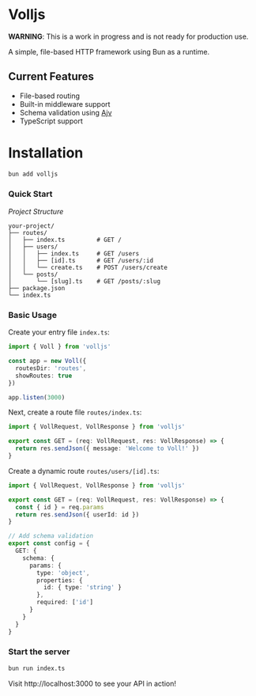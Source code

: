 # Volljs

**WARNING**: This is a work in progress and is not ready for production use.

A simple, file-based HTTP framework using Bun as a runtime.

## Current Features

- File-based routing
- Built-in middleware support
- Schema validation using [Ajv](https://ajv.js.org/)
- TypeScript support


# Installation

```bash
bun add volljs
```

### Quick Start

*Project Structure*


```
your-project/
├── routes/
│   ├── index.ts         # GET /
│   ├── users/
│   │   ├── index.ts     # GET /users
│   │   ├── [id].ts      # GET /users/:id
│   │   └── create.ts    # POST /users/create
│   └── posts/
│       └── [slug].ts    # GET /posts/:slug
├── package.json
└── index.ts
```

### Basic Usage

Create your entry file `index.ts`:

```ts
import { Voll } from 'volljs'

const app = new Voll({
  routesDir: 'routes',
  showRoutes: true
})

app.listen(3000)
```

Next, create a route file `routes/index.ts`:


```ts
import { VollRequest, VollResponse } from 'volljs'

export const GET = (req: VollRequest, res: VollResponse) => {
  return res.sendJson({ message: 'Welcome to Voll!' })
}
```


Create a dynamic route `routes/users/[id].ts`:


```ts
import { VollRequest, VollResponse } from 'volljs'

export const GET = (req: VollRequest, res: VollResponse) => {
  const { id } = req.params
  return res.sendJson({ userId: id })
}

// Add schema validation
export const config = {
  GET: {
    schema: {
      params: {
        type: 'object',
        properties: {
          id: { type: 'string' }
        },
        required: ['id']
      }
    }
  }
}
```

### Start the server

```bash
bun run index.ts
``` 

Visit http://localhost:3000 to see your API in action!
